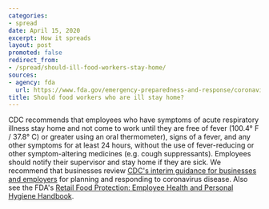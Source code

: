 ```yaml
---
categories:
- spread
date: April 15, 2020
excerpt: How it spreads
layout: post
promoted: false
redirect_from:
- /spread/should-ill-food-workers-stay-home/
sources:
- agency: fda
  url: https://www.fda.gov/emergency-preparedness-and-response/coronavirus-disease-2019-covid-19/coronavirus-disease-2019-covid-19-frequently-asked-questions
title: Should food workers who are ill stay home?
---
```


CDC recommends that employees who have symptoms of acute respiratory illness stay home and not come to work until they are free of fever (100.4° F / 37.8° C) or greater using an oral thermometer), signs of a fever, and any other symptoms for at least 24 hours, without the use of fever-reducing or other symptom-altering medicines (e.g. cough suppressants). Employees should notify their supervisor and stay home if they are sick. We recommend that businesses review [CDC's interim guidance for businesses and employers](https://www.cdc.gov/coronavirus/2019-ncov/community/guidance-business-response.html) for planning and responding to coronavirus disease. Also see the FDA's [Retail Food Protection: Employee Health and Personal Hygiene Handbook](https://www.fda.gov/food/retail-food-industryregulatory-assistance-training/retail-food-protection-employee-health-and-personal-hygiene-handbook).